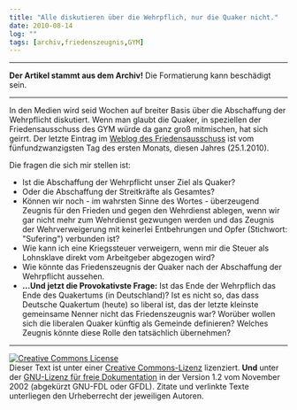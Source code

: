 ```yaml
---
title: "Alle diskutieren über die Wehrpflich, nur die Quaker nicht."
date: 2010-08-14
log: ""
tags: [archiv,friedenszeugnis,GYM]
---
```

<hr><b>Der Artikel stammt aus dem Archiv!</b> Die Formatierung kann beschädigt sein.<hr>

In den Medien wird seid Wochen auf breiter Basis über die Abschaffung der Wehrpflicht diskutiert. Wenn man glaubt die Quaker, in speziellen der Friedensausschuss des GYM würde da ganz groß mitmischen, hat sich geirrt. Der letzte Eintrag im <a href="http://friedenszeugnis.twoday.net">Weblog des Friedensausschuss</a> ist vom  fünfundzwanzigsten Tag des ersten Monats, diesen Jahres (25.1.2010). 

Die fragen die sich mir stellen ist:
<ul>
<li>Ist die Abschaffung der Wehrpflicht unser Ziel als Quaker?</li>
<li>Oder die Abschaffung der Streitkräfte als Gesamtes?</li>
<li>Können wir noch  - im wahrsten Sinne des Wortes - überzeugend Zeugnis für den Frieden und gegen den Wehrdienst ablegen, wenn wir gar nicht mehr zum Wehrdienst gezwungen werden und das Zeugnis der Wehrverweigerung mit keinerlei Entbehrungen und Opfer (Stichwort: "Sufering") verbunden ist?</li>
<li>Wie kann ich eine Kriegssteuer verweigern, wenn mir die Steuer als Lohnsklave direkt vom Arbeitgeber abgezogen wird?</li>
<li>Wie könnte das Friedenszeugnis der Quaker nach der Abschaffung der Wehrpflicht aussehen.</li>
<li><b>...Und jetzt die Provokativste Frage:</b> Ist das Ende der Wehrpflich das Ende des Quakertums (in Deutschland)? Ist es nicht so, das dass Deutsche Quakertum (heute) so liberal ist, das der letzte kleinste gemeinsame Nenner nicht das Friedenszeugnis war? Worüber wollen sich die liberalen Quaker künftig als Gemeinde definieren? Welches Zeugnis könnte diese Rolle den tatsächlich übernehmen?</li>
</ul>



<hr />
<a rel="license" href="http://creativecommons.org/licenses/by-sa/3.0/de/"><img alt="Creative Commons License" style="border-width: 0pt;" src="http://i.creativecommons.org/l/by-sa/3.0/de/88x31.png" /></a><br />
Dieser <span xmlns:dc="http://purl.org/dc/elements/1.1/" href="http://purl.org/dc/dcmitype/Text" rel="dc:type">Text</span> ist unter einer <a rel="license" href="http://creativecommons.org/licenses/by-sa/3.0/de/">Creative Commons-Lizenz</a> lizenziert. <b>Und</b> unter der <a href="http://de.wikipedia.org/wiki/GFDL">GNU-Lizenz f&uuml;r freie Dokumentation</a> in der Version 1.2 vom November 2002 (abgek&uuml;rzt GNU-FDL oder GFDL). Zitate und verlinkte Texte unterliegen den Urheberrecht der jeweiligen Autoren.
 
